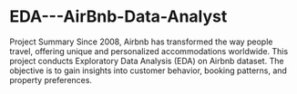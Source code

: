 # EDA---AirBnb-Data-Analyst
Project Summary
Since 2008, Airbnb has transformed the way people travel, offering unique and personalized accommodations worldwide. This project conducts Exploratory Data Analysis (EDA) on Airbnb dataset. The objective is to gain insights into customer behavior, booking patterns, and property preferences.
